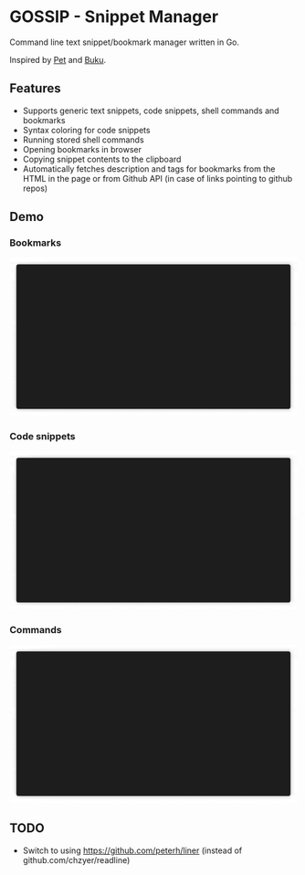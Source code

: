 # GOSSIP - Snippet Manager

Command line text snippet/bookmark manager written in Go.

Inspired by
[Pet](https://github.com/knqyf263/pet) and
[Buku](https://github.com/jarun/Buku).

## Features

* Supports generic text snippets, code snippets, shell commands and bookmarks
* Syntax coloring for code snippets
* Running stored shell commands
* Opening bookmarks in browser
* Copying snippet contents to the clipboard
* Automatically fetches description and tags for bookmarks from the HTML in the
  page or from Github API (in case of links pointing to github repos)

## Demo

### Bookmarks
<img src="demo-bookmarks.gif" width="700">

### Code snippets
<img src="demo-code.gif" width="700">

### Commands
<img src="demo-commands.gif" width="700">

## TODO

* Switch to using https://github.com/peterh/liner (instead of github.com/chzyer/readline)
